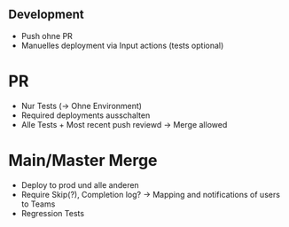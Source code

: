 ## Development

- Push ohne PR
- Manuelles deployment via Input actions (tests optional)


# PR
- Nur Tests (-> Ohne Environment)
- Required deployments ausschalten
- Alle Tests + Most recent push reviewd -> Merge allowed


# Main/Master Merge

- Deploy to prod und alle anderen
- Require Skip(?), Completion log? -> Mapping and notifications of users to Teams
- Regression Tests 